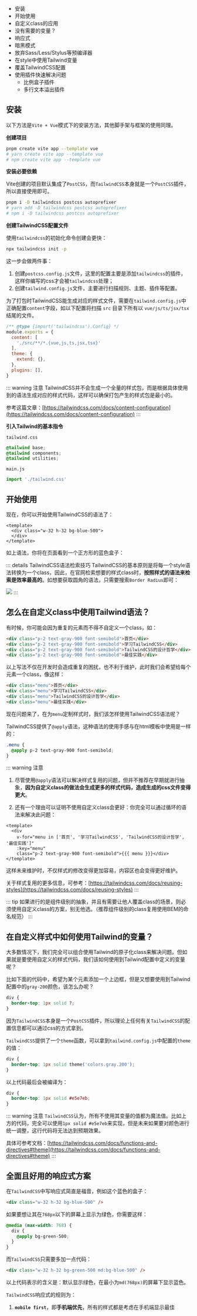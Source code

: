 

- 安装
- 开始使用
- 自定义class的应用
- 没有需要的变量？
- 响应式
- 暗黑模式
- 放弃Sass/Less/Stylus等预编译器
- 在style中使用Tailwind变量
- 覆盖TailwindCSS配置
- 使用插件快速解决问题
   - 比例盒子插件
   - 多行文本溢出插件

<!-- [[toc]] -->

## 安装

以下方法是`Vite + Vue`模式下的安装方法，其他脚手架与框架的使用同理。

**创建项目**

```bash
pnpm create vite app --template vue
# yarn create vite app --template vue
# npm create vite app --template vue
```

**安装必要依赖**

Vite创建的项目默认集成了`PostCSS`，而`TailwindCSS`本身就是一个`PostCSS`插件，所以直接使用即可。

```bash
pnpm i -D tailwindcss postcss autoprefixer
# yarn add -D tailwindcss postcss autoprefixer
# npm i -D tailwindcss postcss autoprefixer
```

**创建TailwindCSS配置文件**

使用`tailwindcss`的初始化命令创建会更快：

```bash
npx tailwindcss init -p
```

这一步会做两件事：
1. 创建`postcss.config.js`文件，这里的配置主要是添加`tailwindcss`的插件，这样你编写的css才会被`tailwindcss`处理；
2. 创建`tailwind.config.js`文件，主要进行扫描规则、主题、插件等配置。

为了打包时TailwindCSS能生成对应的样式文件，需要在`tailwind.config.js`中正确配置`content`字段，如以下配置将扫描 `src` 目录下所有以 `vue/js/ts/jsx/tsx` 结尾的文件。

```js
/** @type {import('tailwindcss').Config} */
module.exports = {
  content: [
    './src/**/*.{vue,js,ts,jsx,tsx}'
  ],
  theme: {
    extend: {},
  },
  plugins: [],
}
```


::: warning 注意
TailwindCSS并不会生成一个全量的样式包，而是根据具体使用到的语法生成对应的样式代码，这样可以确保打包产生的样式包是最小的。

参考这篇文章：[https://tailwindcss.com/docs/content-configuration](https://tailwindcss.com/docs/content-configuration)
:::

**引入Tailwind的基本指令**

`tailwind.css`
```css
@tailwind base;
@tailwind components;
@tailwind utilities;
```

`main.js`
```js
import './tailwind.css'
```

## 开始使用

现在，你可以开始使用TailwindCSS的语法了：

```vue
<template>
  <div class="w-32 h-32 bg-blue-500">
  </div>
</template>

```

如上语法，你将在页面看到一个正方形的蓝色盒子：

<div class="w-32 h-32 bg-blue-500" />


::: details TailwindCSS语法检索技巧
TailwindCSS的基本原则是将每一个style语法转换为一个class，因此，在官网检索想要的样式class时，**按照样式的语法来检索是效率最高的**。如想要获取圆角的语法，只需要搜索`Border Radius`即可：

![](./images/tailwind-search.png)
:::

## 怎么在自定义class中使用Tailwind语法？

有时候，你可能会因为重复的元素而不得不自定义一个class，如：

```html
<div class="p-2 text-gray-900 font-semibold">首页</div>
<div class="p-2 text-gray-900 font-semibold">学习TailwindCSS</div>
<div class="p-2 text-gray-900 font-semibold">TailwindCSS的设计哲学</div>
<div class="p-2 text-gray-900 font-semibold">最佳实践</div>
```

以上写法不仅在开发时会造成重复的困扰，也不利于维护，此时我们会希望给每个元素一个class，像这样：

```html
<div class="menu">首页</div>
<div class="menu">学习TailwindCSS</div>
<div class="menu">TailwindCSS的设计哲学</div>
<div class="menu">最佳实践</div>
```

现在问题来了，在为`menu`定制样式时，我们该怎样使用TailwindCSS语法呢？

TailwindCSS提供了`@apply`语法，这种语法的使用手感与在html模板中使用是一样的：

```css
.menu {
  @apply p-2 text-gray-900 font-semibold;
}
```


::: warning 注意
1. 尽管使用`@apply`语法可以解决样式复用的问题，但并不推荐在早期就进行抽象，**因为自定义class的做法会生成更多的样式代码，造成生成的css文件变得更大**。

2. 还有一个理由可以证明不使用自定义class会更好：你完全可以通过循环的语法来解决此问题：
```vue
<template>
  <div
    v-for="menu in ['首页', '学习TailwindCSS', 'TailwindCSS的设计哲学', '最佳实践']"
    :key="menu"
    class="p-2 text-gray-900 font-semibold">{{{ menu }}}</div>
</template>
```
这样未来维护时，不仅样式的修改变得更加容易，内容区也会变得更好维护。


关于样式复用的更多信息，可参考：[https://tailwindcss.com/docs/reusing-styles](https://tailwindcss.com/docs/reusing-styles)
:::


::: tip 
如果进行的是组件级别的抽象，并且有需要让他人覆盖class的场景，则必须使用自定义class的方案，别无他选。（推荐组件级别的class复用使用BEM的命名规范）
:::

## 在自定义样式中如何使用Tailwind的变量？

大多数情况下，我们完全可以组合使用Tailwind的原子化class来解决问题。但如果就是要使用自定义的样式代码，我们该如何使用到Tailwind配置中定义的变量呢？

比如下面的代码中，希望为某个元素添加一个上边框，但是又想要使用到Tailwind配置中的`gray-200`颜色，该怎么办呢？

```css
div {
  border-top: 1px solid ?;
}
```

因为`TailwindCSS`本身是一个`PostCSS`插件，所以理论上任何有关`TailwindCSS`的配置信息都可以通过css的方式拿到。

`TailwindCSS`提供了一个`theme`函数，可以拿到`tailwind.config.js`中配置的`theme`的值：

```css
div {
  border-top: 1px solid theme('colors.gray.200');
}
```

以上代码最后会被编译为：

```css
div {
  border-top: 1px solid #e5e7eb;
}
```

::: warning 注意
`TailwindCSS`认为，所有不使用其变量的值都为魔法值。比如上方的代码，完全可以使用`1px solid #e5e7eb`来实现，但是未来如果要对颜色进行统一调整，这行代码将无法达到预期效果。

具体可参考文档：[https://tailwindcss.com/docs/functions-and-directives#theme](https://tailwindcss.com/docs/functions-and-directives#theme)
:::


## 全面且好用的响应式方案

在`TailwindCSS`中写响应式简直是福音，例如这个蓝色的盒子：


<div class="w-32 h-32 bg-green-500 md:bg-blue-500" />

```html
<div class="w-32 h-32 bg-blue-500" />
```

如果要想让其在`768px`以下的屏幕上显示为绿色，你需要这样：

```css
@media (max-width: 768) {
  div {
    @apply bg-green-500;
  }
}
```

而`TailwindCSS`只需要多加一点代码：

```html
<div class="w-32 h-32 bg-green-500 md:bg-blue-500" />
```

以上代码表示的含义是：默认显示绿色，在最小为`md(768px)`的屏幕下显示蓝色。

`TailwindCSS`响应式的规则为：

1. **`mobile first`**，即**手机端优先**，所有的样式都是考虑在手机端显示最佳